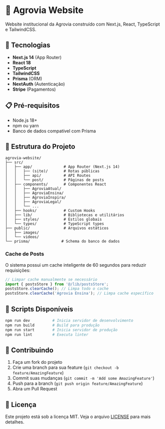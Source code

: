 # 🌾 Agrovia Website

Website institucional da Agrovia construído com Next.js, React, TypeScript e TailwindCSS.

## 🚀 Tecnologias

- **Next.js 14** (App Router)
- **React 18**
- **TypeScript**
- **TailwindCSS**
- **Prisma** (ORM)
- **NextAuth** (Autenticação)
- **Stripe** (Pagamentos)

## 📋 Pré-requisitos

- Node.js 18+ 
- npm ou yarn
- Banco de dados compatível com Prisma

## 📁 Estrutura do Projeto

```
agrovia-website/
├── src/
│   ├── app/              # App Router (Next.js 14)
│   │   ├── (site)/       # Rotas públicas
│   │   ├── api/          # API Routes
│   │   └── post/         # Páginas de posts
│   ├── components/       # Componentes React
│   │   ├── AgroviaAtual/
│   │   ├── AgroviaEnsina/
│   │   ├── AgroviaInspira/
│   │   ├── AgroviaLegal/
│   │   └── ...
│   ├── hooks/            # Custom Hooks
│   ├── lib/              # Bibliotecas e utilitários
│   ├── styles/           # Estilos globais
│   └── types/            # TypeScript types
├── public/               # Arquivos estáticos
│   ├── images/
│   └── videos/
└── prisma/              # Schema do banco de dados
```

### Cache de Posts

O sistema possui um cache inteligente de 60 segundos para reduzir requisições:

```typescript
// Limpar cache manualmente se necessário
import { postsStore } from '@/lib/postsStore';
postsStore.clearCache(); // Limpa todo o cache
postsStore.clearCache('Agrovia Ensina'); // Limpa cache específico
```

## 📝 Scripts Disponíveis

```bash
npm run dev          # Inicia servidor de desenvolvimento
npm run build        # Build para produção
npm run start        # Inicia servidor de produção
npm run lint         # Executa linter
```

## 🤝 Contribuindo

1. Faça um fork do projeto
2. Crie uma branch para sua feature (`git checkout -b feature/AmazingFeature`)
3. Commit suas mudanças (`git commit -m 'Add some AmazingFeature'`)
4. Push para a branch (`git push origin feature/AmazingFeature`)
5. Abra um Pull Request

## 📄 Licença

Este projeto está sob a licença MIT. Veja o arquivo [LICENSE](LICENSE) para mais detalhes.

